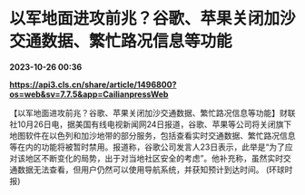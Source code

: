 # 以军地面进攻前兆？谷歌、苹果关闭加沙交通数据、繁忙路况信息等功能

**2023-10-26 00:36**

**https://api3.cls.cn/share/article/1496800?os=web&sv=7.7.5&app=CailianpressWeb**

【以军地面进攻前兆？谷歌、苹果关闭加沙交通数据、繁忙路况信息等功能】财联社10月26日电，据美国有线电视新闻网24日报道，谷歌、苹果等公司将关闭旗下地图软件在以色列和加沙地带的部分服务，包括查看实时交通数据、繁忙路况信息等在内的功能将被暂时禁用。报道称，谷歌公司发言人23日表示，此举是“为了应对该地区不断变化的局势，出于对当地社区安全的考虑”。他补充称，虽然实时交通数据无法查看，但用户仍然可以使用导航系统，并获知预计到达时间。 (环球时报)